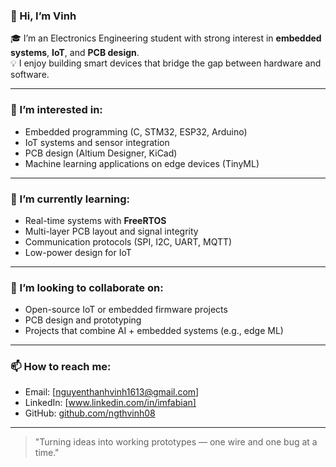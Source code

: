 ### 👋 Hi, I’m Vinh

🎓 I’m an Electronics Engineering student with strong interest in **embedded systems**, **IoT**, and **PCB design**.  
💡 I enjoy building smart devices that bridge the gap between hardware and software.

---

### 👀 I’m interested in:
- Embedded programming (C, STM32, ESP32, Arduino)
- IoT systems and sensor integration
- PCB design (Altium Designer, KiCad)
- Machine learning applications on edge devices (TinyML)

---

### 🌱 I’m currently learning:
- Real-time systems with **FreeRTOS**
- Multi-layer PCB layout and signal integrity
- Communication protocols (SPI, I2C, UART, MQTT)
- Low-power design for IoT

---

### 💞️ I’m looking to collaborate on:
- Open-source IoT or embedded firmware projects
- PCB design and prototyping
- Projects that combine AI + embedded systems (e.g., edge ML)

---

### 📫 How to reach me:
- Email: [nguyenthanhvinh1613@gmail.com]  
- LinkedIn: [www.linkedin.com/in/imfabian] 
- GitHub: [github.com/ngthvinh08](https://www.linkedin.com/in/nguyen-thanh-vinh-0453bb274/)

---

> "Turning ideas into working prototypes — one wire and one bug at a time."
